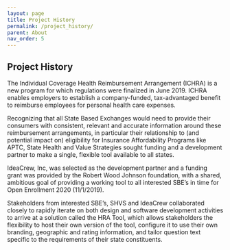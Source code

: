 ```yaml
---
layout: page
title: Project History
permalink: /project_history/
parent: About
nav_order: 5
---
```


## Project History

The Individual Coverage Health Reimbursement Arrangement (ICHRA) is a new program for which regulations were finalized in June 2019. ICHRA enables employers to establish a company-funded, tax-advantaged benefit to reimburse employees for personal health care expenses.

Recognizing that all State Based Exchanges would need to provide their consumers with consistent, relevant and accurate information around these reimbursement arrangements, in particular their relationship to (and potential impact on) eligibility for Insurance Affordability Programs like APTC, State Health and Value Strategies sought funding and a development partner to make a single, flexible tool available to all states.

IdeaCrew, Inc, was selected as the development partner and a funding grant was provided by the Robert Wood Johnson foundation, with a shared, ambitious goal of providing a working tool to all interested SBE’s in time for Open Enrollment 2020 (11/1/2019).

Stakeholders from interested SBE’s, SHVS and IdeaCrew collaborated closely to rapidly iterate on both design and software development activities to arrive at a solution called the HRA Tool, which allows stakeholders the flexibility to host their own version of the tool, configure it to use their own branding, geographic and rating information, and tailor question text specific to the requirements of their state constituents. 
